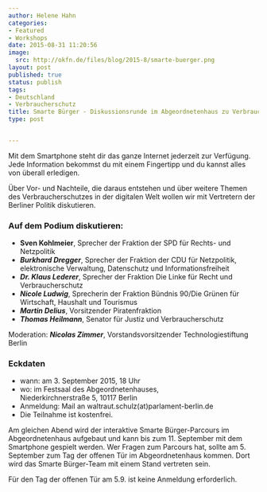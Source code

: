 ```yaml
---
author: Helene Hahn
categories:
- Featured
- Workshops
date: 2015-08-31 11:20:56
image:
  src: http://okfn.de/files/blog/2015-8/smarte-buerger.png
layout: post
published: true
status: publish
tags:
- Deutschland
- Verbraucherschutz
title: Smarte Bürger - Diskussionsrunde im Abgeordnetenhaus zu Verbraucherschutz in der digitalen Welt
type: post


---
```


Mit dem Smartphone steht dir das ganze Internet jederzeit zur Verfügung. Jede Information bekommst du mit einem Fingertipp und du kannst alles von überall erledigen. 

Über Vor- und Nachteile, die daraus entstehen und über weitere Themen des Verbraucherschutzes in der digitalen Welt wollen wir mit Vertretern der Berliner Politik diskutieren.

### Auf dem Podium diskutieren: 

* <strong>Sven Kohlmeier</strong>, Sprecher der Fraktion der SPD für Rechts- und Netzpolitik</br>
* ***Burkhard Dregger***, Sprecher der Fraktion der CDU für Netzpolitik, elektronische Verwaltung, Datenschutz und Informationsfreiheit</br>
* ***Dr. Klaus Lederer***, Sprecher der Fraktion Die Linke für Recht und Verbraucherschutz</br>
* ***Nicole Ludwig***, Sprecherin der Fraktion Bündnis 90/Die Grünen für Wirtschaft, Haushalt und Tourismus
* ***Martin Delius***, Vorsitzender Piratenfraktion
* ***Thomas Heilmann***, Senator für Justiz und Verbraucherschutz

Moderation: ***Nicolas Zimmer***, Vorstandsvorsitzender Technologiestiftung Berlin

### Eckdaten

* wann: am 3. September 2015, 18 Uhr
* wo: im Festsaal des Abgeordnetenhauses, </br>
Niederkirchnerstraße 5, 10117 Berlin
* Anmeldung: Mail an waltraut.schulz(at)parlament-berlin.de
* Die Teilnahme ist kostenfrei.

Am gleichen Abend wird der interaktive Smarte Bürger-Parcours im Abgeordnetenhaus aufgebaut und kann bis zum 11. September mit dem Smartphone gespielt werden. Wer Fragen zum Parcours hat, sollte am 5. September zum Tag der offenen Tür im Abgeordnetenhaus kommen. Dort wird das Smarte Bürger-Team mit einem Stand vertreten sein.

Für den Tag der offenen Tür am 5.9. ist keine Anmeldung erforderlich.






